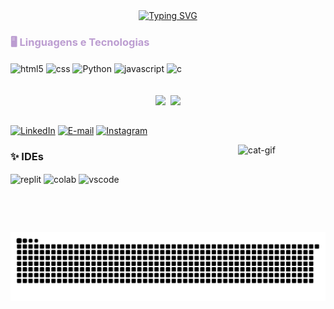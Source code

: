 <div align="center">
  <a href="https://git.io/typing-svg">
    <a href="https://git.io/typing-svg"><img src="https://readme-typing-svg.demolab.com?font=Fira+Code&duration=4500&pause=1000&color=F0DCD4&width=435&lines=%E2%9C%A7%CB%96%C2%B0.+Ol%C3%A1!+Seja+bem-vindo!+%E2%9C%A7%CB%96%C2%B0." alt="Typing SVG" /></a>
  </a>
</div>

### <span style="color:#bc9dd1">🖥️ Linguagens e Tecnologias</span>
</div>
<div>
    <img align="center"  alt="html5" height="30" weight="40" src="https://cdn.jsdelivr.net/gh/devicons/devicon@latest/icons/html5/html5-original-wordmark.svg" >
    <img align="center"  alt="css"  height="30" weight="40"src="https://cdn.jsdelivr.net/gh/devicons/devicon@latest/icons/css3/css3-original-wordmark.svg" >
    <img align="center"  alt="Python" height="30" weight="40"src="https://cdn.jsdelivr.net/gh/devicons/devicon@latest/icons/python/python-original.svg"/>
    <img align="center"  alt="javascript" height="30" weight="40" src="https://cdn.jsdelivr.net/gh/devicons/devicon@latest/icons/javascript/javascript-original.svg"/>
    <img align="center" alt="c" height="30" weight="40" src="https://cdn.jsdelivr.net/gh/devicons/devicon@latest/icons/c/c-original.svg"/>
</div><br><br>

<div align="center">
<img height="160em" src="https://github-readme-stats.vercel.app/api?username=nathalimf&theme=rose&show_icons=true" />&nbsp;&nbsp;<img height="110em" src="https://github-readme-stats.vercel.app/api/top-langs/?username=nathalimf&theme=rose&layout=compact"/>
</div>

##
[![LinkedIn](https://img.shields.io/badge/LinkedIn-0077B5?style=for-the-badge&logo=linkedin&logoColor=white)](https://www.linkedin.com/in/martinsnathali/)
[![E-mail](https://img.shields.io/badge/-Email-000?style=for-the-badge&logo=microsoft-outlook&logoColor=FFFFFF)](mailto:nathalimartinsferreira@gmail.com)
[![Instagram](https://img.shields.io/badge/Instagram-E4405F?style=for-the-badge&logo=instagram&logoColor=white)]((https://www.instagram.com/naatrix_/))
<div>
<img align="right" alt="cat-gif" height="140" width="140" right="100" src="https://s6.gifyu.com/images/bMwfn.gif">
</div>


### ✨ IDEs
<div>
    <img align="center"  alt="replit" height="30" weight="40"src="https://cdn.jsdelivr.net/gh/devicons/devicon@latest/icons/replit/replit-original.svg" />
    <img align="center"  alt="colab" src="https://img.shields.io/badge/Colab-F9AB00?style=for-the-badge&logo=googlecolab&color=525252">
    <img align="center"  alt="vscode" height="30" weight="40" src="https://cdn.jsdelivr.net/gh/devicons/devicon@latest/icons/vscode/vscode-original.svg" />
          
</div>
          
<picture align="center">
  <source media="(prefers-color-scheme: dark)" srcset="https://raw.githubusercontent.com/nathalimf/nathalimf/output/github-contribution-grid-snake-dark.svg">
  <source media="(prefers-color-scheme: light)" srcset="https://raw.githubusercontent.com/nathalimf/nathalimf/output/github-contribution-grid-snake-dark.svg">
  <img align="center" alt="github contribution grid snake animation" src="https://raw.githubusercontent.com/nathalimf/nathalimf/output/github-contribution-grid-snake.svg">
</picture>
